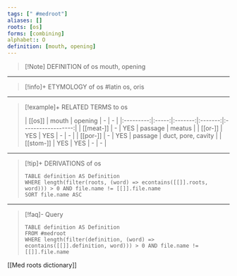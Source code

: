 ```yaml
---
tags: [" #medroot"]
aliases: []
roots: [os]
forms: [combining]
alphabet:: O
definition: [mouth, opening]
---
```

>[!Note] DEFINITION of os
>mouth, opening
_____
>[!info]+ ETYMOLOGY of os
>#latin os, oris
_____
>[!example]+ RELATED TERMS to os
>
>|  [[os]]  | mouth | opening |    -    |         -          |
|:---------:|:-----:|:-------:|:-------:|:------------------:|
| [[meat-]] |   -   |   YES   | passage |       meatus       |
|  [[or-]]   |  YES  |   YES   |    -    |         -          |
| [[por-]]  |   -   |   YES   | passage | duct, pore, cavity |
| [[stom-]] |  YES  |   YES   |    -    | -                   |
_____
>[!tip]+ DERIVATIONS of os
>```dataview
>TABLE definition AS Definition 
>WHERE length(filter(roots, (word) => econtains([[]].roots, word))) > 0 AND file.name != [[]].file.name
>SORT file.name ASC
>```
___
>[!faq]- Query
>```dataview
>TABLE definition AS Definition
>FROM #medroot
>WHERE length(filter(definition, (word) => econtains([[]].definition, word))) > 0 AND file.name != [[]].file.name
>```

[[Med roots dictionary]]